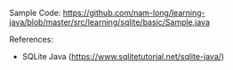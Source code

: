 Sample Code:
https://github.com/nam-long/learning-java/blob/master/src/learning/sqlite/basic/Sample.java

References:
- SQLite Java (https://www.sqlitetutorial.net/sqlite-java/)